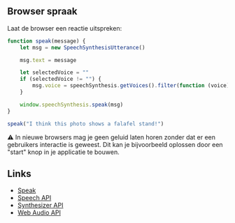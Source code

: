 ## Browser spraak

Laat de browser een reactie uitspreken:

```javascript
function speak(message) {
    let msg = new SpeechSynthesisUtterance()

    msg.text = message

    let selectedVoice = ""
    if (selectedVoice != "") {
        msg.voice = speechSynthesis.getVoices().filter(function (voice) { return voice.name == selectedVoice; })[0];
    }

    window.speechSynthesis.speak(msg)
}

speak("I think this photo shows a falafel stand!")
```
⚠️ In nieuwe browsers mag je geen geluid laten horen zonder dat er een gebruikers interactie is geweest. Dit kan je bijvoorbeeld oplossen door een "start" knop in je applicatie te bouwen.

## Links

- [Speak](https://developer.mozilla.org/en-US/docs/Web/API/SpeechSynthesis/speak)
- [Speech API](https://developer.mozilla.org/en-US/docs/Web/API/Web_Speech_API)
- [Synthesizer API](https://developer.mozilla.org/en-US/docs/Web/API/OscillatorNode)
- [Web Audio API](https://developer.mozilla.org/en-US/docs/Web/API/Web_Audio_API)	
